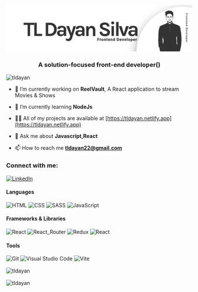 ![Master Head](https://raw.githubusercontent.com/tldayan/tldayan/main/UVS9UPhLVbjL_1584_396.png)

<h3 align="center">A solution-focused front-end developer()</h3>

<p align="left"> <img src="https://komarev.com/ghpvc/?username=tldayan&label=Profile%20views&color=000000&style=flat" alt="tldayan" /> </p>

- 🔭 I’m currently working on <strong>ReelVault</strong>, A React application to stream Movies & Shows

- 🌱 I’m currently learning **NodeJs**

- 👨‍💻 All of my projects are available at [https://tldayan.netlify.app](https://tldayan.netlify.app)

- 💬 Ask me about **Javascript,React**

- 📫 How to reach me **tldayan22@gmail.com**

<h3 align="left">Connect with me:</h3>
<a href="https://www.linkedin.com/in/tldayan">
    <img alt="LinkedIn" src="https://img.shields.io/badge/LinkedIn-0077B5.svg?logo=linkedin&logoColor=white">
  </a>

#### Languages

<p>
  <img alt="HTML" src="https://img.shields.io/badge/HTML-E34F26.svg?logo=html5&logoColor=white">
  <img alt="CSS" src="https://img.shields.io/badge/CSS-1572B6.svg?logo=css3&logoColor=white">
  <img alt="SASS" src="https://img.shields.io/badge/Sass-hotpink.svg?logo=SASS&logoColor=white">
  <img alt="JavaScript" src="https://img.shields.io/badge/JavaScript-fcdc00.svg?logo=javascript&logoColor=black">
</p>

#### Frameworks & Libraries

<p>
  <img alt="React" src="https://img.shields.io/badge/-ReactJs-61DAFB?logo=react&logoColor=white&style=flat">
    <img alt="React_Router" src="https://img.shields.io/badge/-React%20Router-CA4245?logo=react-router&logoColor=white&style=flat">
    <img alt="Redux" src="https://img.shields.io/badge/-Redux-764ABC?logo=redux&logoColor=white&style=flat">

  <img alt="React" src="https://img.shields.io/badge/Bootstrap-563D7C.svg?logo=bootstrap&logoColor=white">
</p>

#### Tools

<p>
  <img alt="Git" src="https://img.shields.io/badge/Git-F05033.svg?logo=git&logoColor=white">
  <img alt="Visual Studio Code" src="https://img.shields.io/badge/Visual%20Studio%20Code-0078d7.svg?logo=visual-studio-code&logoColor=white">
<img alt="Vite" src="https://img.shields.io/badge/Vite-646CFF.svg?logo=vite&logoColor=white">

</p>


<p><img align="center" src="https://github-readme-stats.vercel.app/api/top-langs?username=tldayan&show_icons=true&theme=dark&locale=en&layout=compact" alt="tldayan" /></p>

<p><img align="center" src="https://github-readme-streak-stats.herokuapp.com/?user=tldayan&theme=dark" alt="tldayan" /></p>
